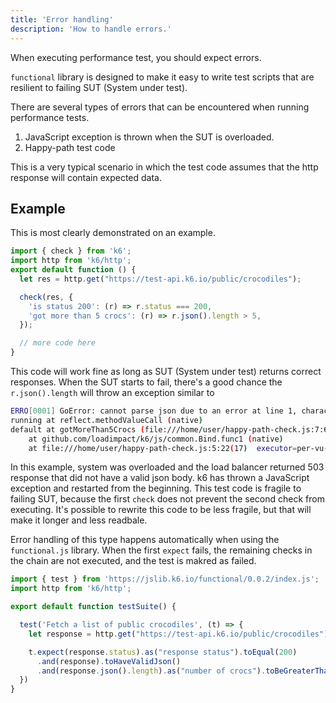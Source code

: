 ```yaml
---
title: 'Error handling'
description: 'How to handle errors.'
---
```


When executing performance test, you should expect errors. 

`functional` library is designed to make it easy to write test scripts that are resilient to failing SUT (System under test). 

There are several types of errors that can be encountered when running performance tests.

1. JavaScript exception is thrown when the SUT is overloaded.
2. Happy-path test code

This is a very typical scenario in which the test code assumes that the http response will contain expected data. 

## Example 
This is most clearly demonstrated on an example. 


<CodeGroup labels={[]}>

```javascript
import { check } from 'k6';
import http from 'k6/http';
export default function () {
  let res = http.get("https://test-api.k6.io/public/crocodiles");

  check(res, {
    'is status 200': (r) => r.status === 200,
    'got more than 5 crocs': (r) => r.json().length > 5,
  });

  // more code here
}
```

</CodeGroup>


This code will work fine as long as SUT (System under test) returns correct responses. When the SUT starts to fail, there's a good chance the `r.json().length` will throw an exception similar to 

```bash
ERRO[0001] GoError: cannot parse json due to an error at line 1, character 2 , error: invalid character '<' looking for beginning of value
running at reflect.methodValueCall (native)
default at gotMoreThan5Crocs (file:///home/user/happy-path-check.js:7:68(5))
	at github.com/loadimpact/k6/js/common.Bind.func1 (native)
	at file:///home/user/happy-path-check.js:5:22(17)  executor=per-vu-iterations scenario=default source=stacktrace
```

In this example, system was overloaded and the load balancer returned 503 response that did not have a valid json body. k6 has thrown a JavaScript exception and restarted from the beginning. 
This test code is fragile to failing SUT, because the first `check` does not prevent the second check from executing. 
It's possible to rewrite this code to be less fragile, but that will make it longer and less readbale. 

Error handling of this type happens automatically when using the `functional.js` library.
When the first `expect` fails, the remaining checks in the chain are not executed, and the test is makred as failed.


<CodeGroup labels={[]}>

```javascript
import { test } from 'https://jslib.k6.io/functional/0.0.2/index.js';
import http from 'k6/http';

export default function testSuite() {

  test('Fetch a list of public crocodiles', (t) => {
    let response = http.get("https://test-api.k6.io/public/crocodiles")

    t.expect(response.status).as("response status").toEqual(200)
      .and(response).toHaveValidJson()
      .and(response.json().length).as("number of crocs").toBeGreaterThan(5);
  })
} 
```

</CodeGroup>

